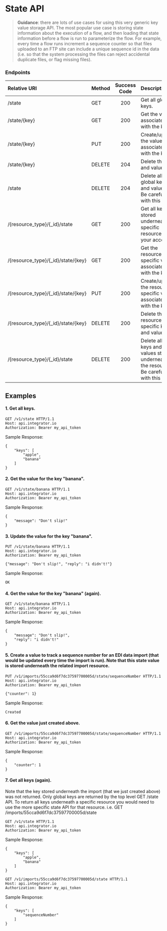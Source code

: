 State API
========
>**Guidance**: there are lots of use cases for using this very generic key value storage API.  The most popular use case is storing state information about the execution of a flow, and then loading that state information before a flow is run to parameterize the flow.  For example, every time a flow runs increment a sequence counter so that files uploaded to an FTP site can include a unique sequence id in the data (i.e. so that the system processing the files can reject accidental duplicate files, or flag missing files).

### Endpoints
| Relative URI| Method | Success Code | Description|
|:-------------------|:-------|:------------:|:------------------------------|
|/state|GET|200|Get all global keys.|
|/state/{key}|GET|200|Get the value associated with the key.|
|/state/{key}|PUT|200|Create/update the value associated with the key.|
|/state/{key}|DELETE|204|Delete the key and value.|
|/state|DELETE|204|Delete all global keys and values.  Be careful with this API!|
|/{resource_type}/{_id}/state|GET|200|Get all keys stored underneath a specific resource in your account.|
|/{resource_type}/{_id}/state/{key}|GET|200|Get the resource specific value associated with the key.|
|/{resource_type}/{_id}/state/{key}|PUT|200|Create/update the resource specific value associated with the key.|
|/{resource_type}/{_id}/state/{key}|DELETE|200|Delete the resource specific key and value.|
|/{resource_type}/{_id}/state|DELETE|200|Delete all keys and values stored underneath the resource.  Be careful with this API!|

## Examples

#### 1.  Get all keys.

```
GET /v1/state HTTP/1.1
Host: api.integrator.io
Authorization: Bearer my_api_token
```

Sample Response:

```
{
    "keys": [
        "apple",
        "banana"
    ]
}
```

#### 2.  Get the value for the key "banana".

```
GET /v1/state/banana HTTP/1.1
Host: api.integrator.io
Authorization: Bearer my_api_token
```

Sample Response:

```
{
    "message": "Don't slip!"
}
```

#### 3.  Update the value for the key "banana".

```
PUT /v1/state/banana HTTP/1.1
Host: api.integrator.io
Authorization: Bearer my_api_token

{"message": "Don't slip!", "reply": "i didn't!"}
```

Sample Response:

```
OK
```

#### 4.  Get the value for the key "banana" (again).

```
GET /v1/state/banana HTTP/1.1
Host: api.integrator.io
Authorization: Bearer my_api_token
```

Sample Response:

```
{
    "message": "Don't slip!",
    "reply": "i didn't!"
}
```

#### 5.  Create a value to track a sequence number for an EDI data import (that would be updated every time the import is run).  Note that this state value is stored underneath the related import resource.

```
PUT /v1/imports/55cca9d6f7dc37597700005d/state/sequenceNumber HTTP/1.1
Host: api.integrator.io
Authorization: Bearer my_api_token

{"counter": 1}
```

Sample Response:

```
Created
```

#### 6.  Get the value just created above.

```
GET /v1/imports/55cca9d6f7dc37597700005d/state/sequenceNumber HTTP/1.1
Host: api.integrator.io
Authorization: Bearer my_api_token
```

Sample Response:

```
{
    "counter": 1
}
```

#### 7.  Get all keys (again).
Note that the key stored underneath the import (that we just created above) was not returned.  Only global keys are returned by the top level GET /state API.  To return all keys underneath a specific resource you would need to use the more specific state API for that resource.  i.e. GET /imports/55cca9d6f7dc37597700005d/state

```
GET /v1/state HTTP/1.1
Host: api.integrator.io
Authorization: Bearer my_api_token
```

Sample Response:

```
{
    "keys": [
        "apple",
        "banana"
    ]
}
```
```
GET /v1/imports/55cca9d6f7dc37597700005d/state HTTP/1.1
Host: api.integrator.io
Authorization: Bearer my_api_token
```

Sample Response:

```
{
    "keys": [
        "sequenceNumber"
    ]
}
```
